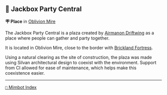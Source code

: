 ## 🎊 Jackbox Party Central

**🪧 Place** in [Oblivion Mire](<https://zeithalt.github.io/r/oblivion_mire.html>)

The Jackbox Party Central is a plaza created by [Airmanon Driftwing](<https://zeithalt.github.io/r/airmanon.html>) as a place where people can gather and party together. 

It is located in Oblivion Mire, close to the border with [Brickland Fortress](<https://zeithalt.github.io/r/brickland_fortress.html>).

Using a natural clearing as the site of construction, the plaza was made using Silvan architectural design to coexist with the environment. Support from CI allowed for ease of maintenance, which helps make this coexistence easier.

<!---
keywords: oblivion, mire, brickland, fortress, airmanon, driftwing, silvan, ci, party, plaza
aliases: 
-->
----------
[`📑` Mimbot Index](<https://zeithalt.github.io/r/#09e0>)